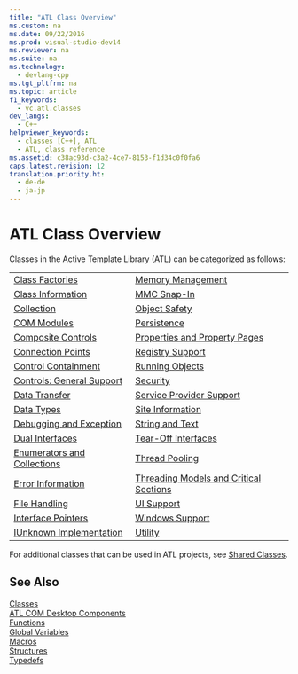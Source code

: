 ```yaml
---
title: "ATL Class Overview"
ms.custom: na
ms.date: 09/22/2016
ms.prod: visual-studio-dev14
ms.reviewer: na
ms.suite: na
ms.technology: 
  - devlang-cpp
ms.tgt_pltfrm: na
ms.topic: article
f1_keywords: 
  - vc.atl.classes
dev_langs: 
  - C++
helpviewer_keywords: 
  - classes [C++], ATL
  - ATL, class reference
ms.assetid: c38ac93d-c3a2-4ce7-8153-f1d34c0f0fa6
caps.latest.revision: 12
translation.priority.ht: 
  - de-de
  - ja-jp
---
```

# ATL Class Overview
Classes in the Active Template Library (ATL) can be categorized as follows:  
  
|||  
|-|-|  
|[Class Factories](../vs140/class-factories-classes.md)|[Memory Management](../vs140/memory-management-classes.md)|  
|[Class Information](../vs140/class-information-classes.md)|[MMC Snap-In](../vs140/mmc-snap-in-classes.md)|  
|[Collection](../vs140/collection-classes.md)|[Object Safety](../vs140/object-safety-classes.md)|  
|[COM Modules](../vs140/com-modules-classes.md)|[Persistence](../vs140/persistence-classes.md)|  
|[Composite Controls](../vs140/composite-controls-classes.md)|[Properties and Property Pages](../vs140/properties-and-property-pages-classes.md)|  
|[Connection Points](../vs140/connection-points-classes.md)|[Registry Support](../vs140/registry-support-classes.md)|  
|[Control Containment](../vs140/control-containment-classes.md)|[Running Objects](../vs140/running-objects-classes.md)|  
|[Controls: General Support](../vs140/controls--general-support-classes.md)|[Security](../vs140/security-classes.md)|  
|[Data Transfer](../vs140/data-transfer-classes.md)|[Service Provider Support](../vs140/service-provider-support-classes.md)|  
|[Data Types](../vs140/data-types-classes.md)|[Site Information](../vs140/site-information-classes.md)|  
|[Debugging and Exception](../vs140/debugging-and-exceptions-classes.md)|[String and Text](../vs140/string-and-text-classes.md)|  
|[Dual Interfaces](../vs140/dual-interfaces-classes.md)|[Tear-Off Interfaces](../vs140/tear-off-interfaces-classes.md)|  
|[Enumerators and Collections](../vs140/enumerators-and-collections-classes.md)|[Thread Pooling](../vs140/thread-pooling-classes.md)|  
|[Error Information](../vs140/error-information-classes.md)|[Threading Models and Critical Sections](../vs140/threading-models-and-critical-sections-classes.md)|  
|[File Handling](../vs140/file-handling-classes.md)|[UI Support](../vs140/ui-support-classes.md)|  
|[Interface Pointers](../vs140/interface-pointers-classes.md)|[Windows Support](../vs140/windows-support-classes.md)|  
|[IUnknown Implementation](../vs140/iunknown-implementation-classes.md)|[Utility](../vs140/utility-classes.md)|  
  
 For additional classes that can be used in ATL projects, see [Shared Classes](../vs140/atl-mfc-shared-classes.md).  
  
## See Also  
 [Classes](../vs140/atl-classes.md)   
 [ATL COM Desktop Components](../vs140/atl-com-desktop-components.md)   
 [Functions](../vs140/atl-functions.md)   
 [Global Variables](../vs140/atl-global-variables.md)   
 [Macros](../vs140/atl-macros.md)   
 [Structures](../vs140/atl-structures.md)   
 [Typedefs](../vs140/atl-typedefs.md)